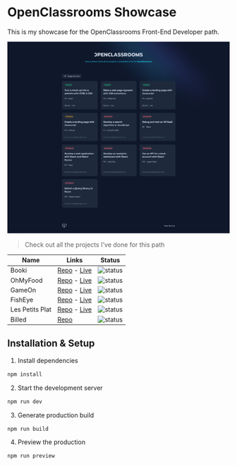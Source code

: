 # OpenClassrooms Showcase

This is my showcase for the OpenClassrooms Front-End Developer path.

![Preview](/assets/preview.png)

> Check out all the projects I've done for this path

| Name            | Links                                                                                                                            | Status                                                          |
| --------------- | -------------------------------------------------------------------------------------------------------------------------------- | --------------------------------------------------------------- |
| Booki           | [Repo](https://github.com/alexperronnet/openclassrooms-p2-booki) - [Live](https://booki.alexperronnet.dev/)                      | ![status](https://badgen.net/badge/status/validated/green)      |
| OhMyFood        | [Repo](https://github.com/alexperronnet/openclassrooms-p3-ohmyfood) - [Live](https://ohmyfood.alexperronnet.dev/)                | ![status](https://badgen.net/badge/status/validated/green)      |
| GameOn          | [Repo](https://github.com/alexperronnet/openclassrooms-p4-gameon) - [Live](https://gameon.alexperronnet.dev)                     | ![status](https://badgen.net/badge/status/validated/green)      |
| FishEye         | [Repo](https://github.com/alexperronnet/openclassrooms-p6-fisheye) - [Live](https://fisheye.alexperronnet.dev)                   | ![status](https://badgen.net/badge/status/validated/green)      |
| Les Petits Plat | [Repo](https://github.com/alexperronnet/openclassrooms-p7-les-petits-plats) - [Live](https://les-petits-plats.alexperronnet.dev) | ![status](https://badgen.net/badge/status/validated/green)      |
| Billed          | [Repo](https://github.com/alexperronnet/openclassrooms-p9-billed)                                                                | ![status](https://badgen.net/badge/status/In%20Progress/orange) |

## Installation & Setup

1. Install dependencies

```sh
npm install
```

2. Start the development server

```sh
npm run dev
```

3. Generate production build

```sh
npm run build
```

4. Preview the production

```sh
npm run preview
```
